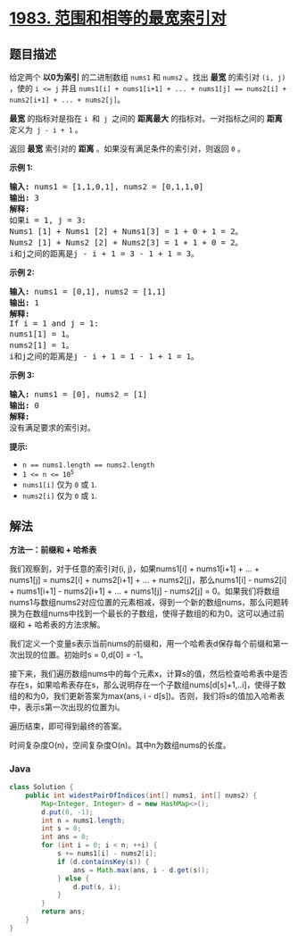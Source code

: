 # [1983. 范围和相等的最宽索引对](https://leetcode.cn/problems/widest-pair-of-indices-with-equal-range-sum)

## 题目描述

<p>给定两个 <strong>以0为索引</strong> 的二进制数组 <code>nums1</code> 和 <code>nums2</code> 。找出 <strong>最宽</strong> 的索引对 <code>(i, j)</code> ，使的&nbsp;<code>i &lt;= j</code>&nbsp;并且&nbsp;<code>nums1[i] + nums1[i+1] + ... + nums1[j] == nums2[i] + nums2[i+1] + ... + nums2[j]</code>。</p>

<p><strong>最宽</strong> 的指标对是指在 <code>i </code>和<code> j </code>之间的 <strong>距离最大</strong> 的指标对。一对指标之间的 <strong>距离</strong> 定义为<code> j - i + 1</code> 。</p>

<p>返回 <strong>最宽</strong> 索引对的 <strong>距离</strong> 。如果没有满足条件的索引对，则返回 <code>0</code> 。</p>

<p><strong>示例 1:</strong></p>

<pre>
<strong>输入:</strong> nums1 = [1,1,0,1], nums2 = [0,1,1,0]
<strong>输出:</strong> 3
<strong>解释:</strong>
如果i = 1, j = 3:
Nums1 [1] + Nums1 [2] + Nums1[3] = 1 + 0 + 1 = 2。
Nums2 [1] + Nums2 [2] + Nums2[3] = 1 + 1 + 0 = 2。
i和j之间的距离是j - i + 1 = 3 - 1 + 1 = 3。
</pre>

<p><strong>示例 2:</strong></p>

<pre>
<strong>输入:</strong> nums1 = [0,1], nums2 = [1,1]
<strong>输出:</strong> 1
<strong>解释:
</strong>If i = 1 and j = 1:
nums1[1] = 1。
nums2[1] = 1。
i和j之间的距离是j - i + 1 = 1 - 1 + 1 = 1。
</pre>

<p><strong>示例 3:</strong></p>

<pre>
<strong>输入:</strong> nums1 = [0], nums2 = [1]
<strong>输出:</strong> 0
<strong>解释:
</strong>没有满足要求的索引对。
</pre>

<p><strong>提示:</strong></p>

<ul>
	<li><code>n == nums1.length == nums2.length</code></li>
	<li><code>1 &lt;= n &lt;= 10<sup>5</sup></code></li>
	<li><code>nums1[i]</code>&nbsp;仅为&nbsp;<code>0</code>&nbsp;或&nbsp;<code>1</code>.</li>
	<li><code>nums2[i]</code>&nbsp;仅为&nbsp;<code>0</code>&nbsp;或&nbsp;<code>1</code>.</li>
</ul>

## 解法

**方法一：前缀和 + 哈希表**

我们观察到，对于任意的索引对(i, j)，如果nums1[i] + nums1[i+1] + ... + nums1[j] = nums2[i] + nums2[i+1] + ... + nums2[j]，那么nums1[i] - nums2[i] + nums1[i+1] - nums2[i+1] + ... + nums1[j] - nums2[j] = 0。如果我们将数组nums1与数组nums2对应位置的元素相减，得到一个新的数组nums，那么问题转换为在数组nums中找到一个最长的子数组，使得子数组的和为0。这可以通过前缀和 + 哈希表的方法求解。

我们定义一个变量s表示当前nums的前缀和，用一个哈希表d保存每个前缀和第一次出现的位置。初始时s = 0,d[0] = -1。

接下来，我们遍历数组nums中的每个元素x，计算s的值，然后检查哈希表中是否存在s，如果哈希表存在s，那么说明存在一个子数组nums[d[s]+1,..i]，使得子数组的和为0，我们更新答案为max(ans, i - d[s])。否则，我们将s的值加入哈希表中，表示s第一次出现的位置为i。

遍历结束，即可得到最终的答案。

时间复杂度O(n)，空间复杂度O(n)。其中n为数组nums的长度。

### **Java**

```java
class Solution {
    public int widestPairOfIndices(int[] nums1, int[] nums2) {
        Map<Integer, Integer> d = new HashMap<>();
        d.put(0, -1);
        int n = nums1.length;
        int s = 0;
        int ans = 0;
        for (int i = 0; i < n; ++i) {
            s += nums1[i] - nums2[i];
            if (d.containsKey(s)) {
                ans = Math.max(ans, i - d.get(s));
            } else {
                d.put(s, i);
            }
        }
        return ans;
    }
}
```

